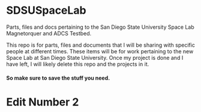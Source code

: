 # SDSUSpaceLab
Parts, files and docs pertaining to the San Diego State University Space Lab Magnetorquer and ADCS Testbed.

This repo is for parts, files and documents that I will be sharing with specific people at different times. These items will be for work pertaining to the new Space Lab at San Diego State University. 
Once my project is done and I have left, I will likely delete this repo and the projects in it. 

####    So make sure to save the stuff you need.   #####

# Edit Number 2 #
